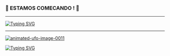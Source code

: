 ### 🫥 ESTAMOS COMECANDO ! 🫥
<hr>
<a href="https://git.io/typing-svg"><img src="https://readme-typing-svg.herokuapp.com?font=Arial&weight=20&size=14&pause=1000&background=3DBB5A00&center=true&vCenter=true&width=435&lines=Estou+come%C3%A7ando+;No+momento+me+sinto;Um+UFO!" alt="Typing SVG" /></a>

<hr>
<div>
<a href="https://www.animatedimages.org/cat-ufo-34.htm"><img src="https://www.animatedimages.org/data/media/34/animated-ufo-image-0011.gif" border="0" alt="animated-ufo-image-0011" /></a>

<a href="https://git.io/typing-svg"><img src="https://readme-typing-svg.herokuapp.com?font=Arial&weight=20&size=14&pause=1000&center=true&vCenter=true&width=435&lines=QUE+OS+JOGOS;Come%C3%A7em" alt="Typing SVG" /></a>

</div>
